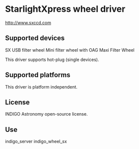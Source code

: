 # StarlightXpress wheel driver

http://www.sxccd.com

## Supported devices

SX USB filter wheel
Mini filter wheel with OAG
Maxi Filter Wheel

This driver supports hot-plug (single devices).

## Supported platforms

This driver is platform independent.

## License

INDIGO Astronomy open-source license.

## Use

indigo_server indigo_wheel_sx

